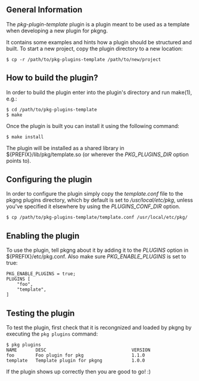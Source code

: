 ## General Information

The *pkg-plugin-template* plugin is a plugin meant to be used as a template
when developing a new plugin for pkgng.

It contains some examples and hints how a plugin should be structured and built. To start a new
project, copy the plugin directory to a new location:

	$ cp -r /path/to/pkg-plugins-template /path/to/new/project

## How to build the plugin?

In order to build the plugin enter into the plugin's directory and run make(1), e.g.:

	$ cd /path/to/pkg-plugins-template
	$ make
	
Once the plugin is built you can install it using the following command:

	$ make install 
	
The plugin will be installed as a shared library in ${PREFIX}/lib/pkg/template.so (or wherever
the *PKG\_PLUGINS\_DIR* option points to).

## Configuring the plugin

In order to configure the plugin simply copy the *template.conf* file to the pkgng plugins directory,
which by default is set to */usr/local/etc/pkg*, unless you've specified it elsewhere by
using the *PLUGINS\_CONF\_DIR* option.

	$ cp /path/to/pkg-plugins-template/template.conf /usr/local/etc/pkg/
	
## Enabling the plugin

To use the plugin, tell pkgng about it by adding it to the *PLUGINS* option in ${PREFIX}/etc/pkg.conf.
Also make sure *PKG\_ENABLE\_PLUGINS* is set to true:

	PKG_ENABLE_PLUGINS = true;
	PLUGINS [
		"foo",
		"template",
	]

## Testing the plugin

To test the plugin, first check that it is recongnized and
loaded by pkgng by executing the `pkg plugins` command:

	$ pkg plugins
	NAME       DESC                                VERSION
	foo        Foo plugin for pkg                  1.1.0
	template   Template plugin for pkgng           1.0.0

If the plugin shows up correctly then you are good to go! :)

